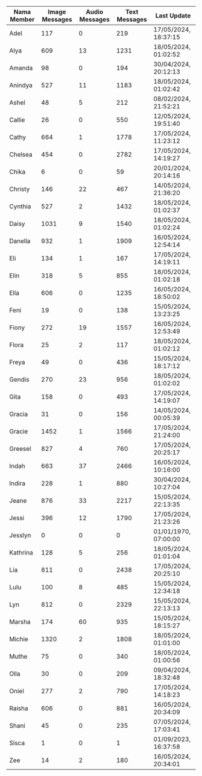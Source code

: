 | Nama Member | Image Messages | Audio Messages | Text Messages | Last Update |
| ------ | -------------- | -------------- | ------------- | ------------ |
| Adel | 117 | 0 | 219 | 17/05/2024, 18:37:15 |
| Alya | 609 | 13 | 1231 | 18/05/2024, 01:02:52 |
| Amanda | 98 | 0 | 194 | 30/04/2024, 20:12:13 |
| Anindya | 527 | 11 | 1183 | 18/05/2024, 01:02:42 |
| Ashel | 48 | 5 | 212 | 08/02/2024, 21:52:21 |
| Callie | 26 | 0 | 550 | 12/05/2024, 19:51:40 |
| Cathy | 664 | 1 | 1778 | 17/05/2024, 11:23:12 |
| Chelsea | 454 | 0 | 2782 | 17/05/2024, 14:19:27 |
| Chika | 6 | 0 | 59 | 20/01/2024, 20:14:16 |
| Christy | 146 | 22 | 467 | 14/05/2024, 21:36:20 |
| Cynthia | 527 | 2 | 1432 | 18/05/2024, 01:02:37 |
| Daisy | 1031 | 9 | 1540 | 18/05/2024, 01:02:24 |
| Danella | 932 | 1 | 1909 | 16/05/2024, 12:54:14 |
| Eli | 134 | 1 | 167 | 17/05/2024, 14:19:11 |
| Elin | 318 | 5 | 855 | 18/05/2024, 01:02:18 |
| Ella | 606 | 0 | 1235 | 16/05/2024, 18:50:02 |
| Feni | 19 | 0 | 138 | 15/05/2024, 13:23:25 |
| Fiony | 272 | 19 | 1557 | 16/05/2024, 12:53:49 |
| Flora | 25 | 2 | 117 | 18/05/2024, 01:02:12 |
| Freya | 49 | 0 | 436 | 15/05/2024, 18:17:12 |
| Gendis | 270 | 23 | 956 | 18/05/2024, 01:02:02 |
| Gita | 158 | 0 | 493 | 17/05/2024, 14:19:07 |
| Gracia | 31 | 0 | 156 | 14/05/2024, 00:05:39 |
| Gracie | 1452 | 1 | 1566 | 17/05/2024, 21:24:00 |
| Greesel | 827 | 4 | 760 | 17/05/2024, 20:25:17 |
| Indah | 663 | 37 | 2466 | 16/05/2024, 10:16:00 |
| Indira | 228 | 1 | 880 | 30/04/2024, 10:27:04 |
| Jeane | 876 | 33 | 2217 | 15/05/2024, 22:13:35 |
| Jessi | 396 | 12 | 1790 | 17/05/2024, 21:23:26 |
| Jesslyn | 0 | 0 | 0 | 01/01/1970, 07:00:00 |
| Kathrina | 128 | 5 | 256 | 18/05/2024, 01:01:04 |
| Lia | 811 | 0 | 2438 | 17/05/2024, 20:25:10 |
| Lulu | 100 | 8 | 485 | 15/05/2024, 12:34:18 |
| Lyn | 812 | 0 | 2329 | 15/05/2024, 22:13:13 |
| Marsha | 174 | 60 | 935 | 15/05/2024, 18:15:27 |
| Michie | 1320 | 2 | 1808 | 18/05/2024, 01:01:00 |
| Muthe | 75 | 0 | 340 | 18/05/2024, 01:00:56 |
| Olla | 30 | 0 | 209 | 09/04/2024, 18:32:48 |
| Oniel | 277 | 2 | 790 | 17/05/2024, 14:18:23 |
| Raisha | 606 | 0 | 881 | 16/05/2024, 20:34:09 |
| Shani | 45 | 0 | 235 | 07/05/2024, 17:03:41 |
| Sisca | 1 | 0 | 1 | 01/09/2023, 16:37:58 |
| Zee | 14 | 2 | 180 | 16/05/2024, 20:34:01 |
